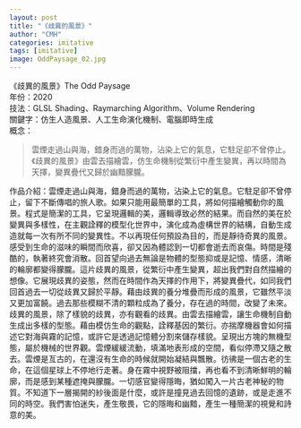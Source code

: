 ```yaml
---
layout: post
title: "《歧異的風景》"
author: "CMH"
categories: imitative
tags: [imitative]
image: OddPaysage_02.jpg
---
```


《歧異的風景》The Odd Paysage  
年份：2020  
技法：GLSL Shading、Raymarching Algorithm、Volume Rendering  
關鍵字：仿生人造風景、人工生命演化機制、電腦即時生成  
概念：  
>雲煙走過山與海，錯身而過的萬物，沾染上它的氣息，它駐足卻不曾停止。《歧異的風景》由雲去描繪雲，仿生命機制從繁衍中產生變異，再以時間為天擇，變異疊代又歸於幽黯朦朧。  

作品介紹：雲煙走過山與海，錯身而過的萬物，沾染上它的氣息。它駐足卻不曾停止，留下不斷傳唱的旅人歌。如果只能用最簡單的工具，將如何描繪觸動你的風景。程式是簡潔的工具，它呈現邏輯的美，邏輯導致必然的結果。而自然的美在於變異與多樣性，在主觀詮釋的模型化世界中，演化成為虛構世界的結構，自動生成造就每一次有所不同的變異性。不以再現任何預設為目的，而是靜待奇異的風景。感受到生命的滋味的瞬間而欣喜，卻又因為體認到一切都會逝去而哀傷。時間是殘酷的，執著終究會消散。回首望向過去無論是物體的型態抑或是記憶、情感，清晰的輪廓都變得朦朧。這片歧異的風景，從繁衍中產生變異，超出我們對自然描繪的想像。它展現歧異的姿態，然而在時間作為天擇的作用下，將變異疊代，如同我們回首過去一切從歧異又歸於平靜。藉由歧異的養分堆疊而形成的風景，它雖然平淡又更加富饒。過去那些模糊不清的顆粒成為了養分，存在過的時間，改變了未來。歧異的風景，除了樣貌的歧異，亦有觀看的歧異。由雲去描繪雲，讓生命機制自動生成出多樣的型態。藉由模仿生命的觀點，詮釋基因的繁衍。亦揣摩機器會如何描述它對海與霧的記憶，或許它是透過記憶體分割來儲存樣貌。呈現出方塊的無機型態，屬於機械的世界觀。雲煙緩緩流動，填滿地表形成的空間，看似停滯又隨之散去。雲煙是亙古的，在還沒有生命的時候就開始凝結與飄散。彷彿是一個古老的生命，在這個星球上不停地行走著。身在霧中視野被阻擋，再也看不到清晰鮮明的輪廓，而是感到某種遮掩與朦朧。一切感官變得隱晦，猶如闖入一片古老神秘的物質。不知道下一層揭開的紗後面是什麼，或許是撞見過去回憶的遺跡，或是走進不同的時空。我們害怕迷失，產生敬畏，它的隱晦和幽黯，產生一種簡潔的視覺和詩意的美。  
